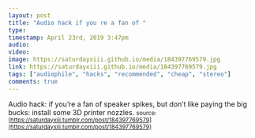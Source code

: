 ```yaml
---
layout: post
title: "Audio hack if you re a fan of "
type: 
timestamp: April 23rd, 2019 3:47pm
audio: 
video: 
image: https://saturdayxiii.github.io/media/184397769579.jpg
link: https://saturdayxiii.github.io/media/184397769579.jpg
tags: ["audiophile", "hacks", "recommended", "cheap", "stereo"]
comments: true
---
```

Audio hack: if you’re a fan of speaker spikes, but don’t like paying the big bucks: install some 3D printer nozzles.
<small>source: [https://saturdayxiii.tumblr.com/post/184397769579](https://saturdayxiii.tumblr.com/post/184397769579)</small>